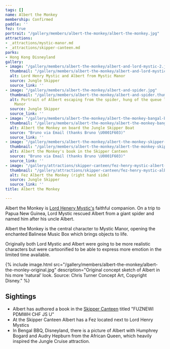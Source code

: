 ```yaml
---
tags: []
name: Albert the Monkey
membership: Confirmed
paddle: ''
fez: true
portrait: "/gallery/members/albert-the-monkey/albert-the-monkey.jpg"
attractions:
- _attractions/mystic-manor.md
- _attractions/skipper-canteen.md
parks:
- Hong Kong Disneyland
gallery:
- image: "/gallery/members/albert-the-monkey/albert-and-lord-mystic-2.jpg"
  thumbnail: "/gallery/members/albert-the-monkey/albert-and-lord-mystic-2.thumb.jpg"
  alt: Lord Henry Mystic and Albert from Mystic Manor
  source: Jungle Skipper
  source_link: ''
- image: "/gallery/members/albert-the-monkey/albert-and-spider.jpg"
  thumbnail: "/gallery/members/albert-the-monkey/albert-and-spider.thumb.jpg"
  alt: Portrait of Albert escaping from the spider, hung of the queue line of Mystic
    Manor
  source: Jungle Skipper
  source_link: ''
- image: "/gallery/members/albert-the-monkey/albert-the-monkey-bangal-bbq.jpg"
  thumbnail: "/gallery/members/albert-the-monkey/albert-the-monkey-bangal-bbq.thumb.jpg"
  alt: Albert the Monkey on board the Jungle Skipper Boat
  source: "Bruno via Email (thanks Bruno \U0001F603)"
  source_link: ''
- image: "/gallery/members/albert-the-monkey/albert-the-monkey-skipper-canteen.jpg"
  thumbnail: "/gallery/members/albert-the-monkey/albert-the-monkey-skipper-canteen.thumb.jpg"
  alt: Albert the Monkey's book in the Skipper Canteen
  source: "Bruno via Email (thanks Bruno \U0001F603)"
  source_link: ''
- image: "/gallery/attractions/skipper-canteen/fez-henry-mystic-albert-the-monkey.jpg"
  thumbnail: "/gallery/attractions/skipper-canteen/fez-henry-mystic-albert-the-monkey.thumb.jpg"
  alt: Fez Albert the Monkey (right hand side)
  source: Jungle Skipper
  source_link: ''
title: Albert the Monkey

---
```

Albert the Monkey is [Lord Henery Mystic's](/sea/members/lord-henry-mystic) faithful companion. On a trip to Papua New Guinea, Lord Mystic rescued Albert from a giant spider and named him after his uncle Albert.

Albert the Monkey is the central character to Mystic Manor, opening the enchanted Balinese Music Box which brings objects to life.

Originally both Lord Mystic and Albert were going to be more realistic characters but were cartoonified to be able to express more emotion in the limited time available.

{% include image.html src="/gallery/members/albert-the-monkey/albert-the-monley-original.jpg" description="Original concept sketch of Albert in his more ‘natural’ look. Source: Chris Turner Concept Art, Copyright Disney." %}

## Sightings

* Albert has authored a book in the [Skipper Canteen](/sea/attractions/skipper-canteen) titled "FUZNEWI PDMWH CHF JS U"
* At the Skipper Canteen Albert has a Fez located next to Lord Henry Mystics
* In Bengal BBQ, Disneyland, there is a picture of Albert with Humphrey Bogard and Audry Hepburn from the African Queen, which heavily inspired the Jungle Cruise attraction.
